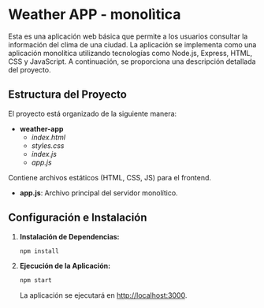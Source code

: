 # Weather APP - monolìtica

Esta es una aplicación web básica que permite a los usuarios consultar la información del clima de una ciudad. La aplicación se implementa como una aplicación monolítica utilizando tecnologías como Node.js, Express, HTML, CSS y JavaScript. A continuación, se proporciona una descripción detallada del proyecto.

## Estructura del Proyecto

El proyecto está organizado de la siguiente manera:

- **weather-app**
    - *index.html*
    - *styles.css*
    - *index.js*
    - *app.js*
    
 Contiene archivos estáticos (HTML, CSS, JS) para el frontend.
- **app.js**: Archivo principal del servidor monolítico.


## Configuración e Instalación

1. **Instalación de Dependencias:**

   ```bash
   npm install
   ```

2. **Ejecución de la Aplicación:**

   ```bash
   npm start
   ```

   La aplicación se ejecutará en [http://localhost:3000](http://localhost:3000).
   